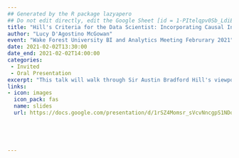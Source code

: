 ```yaml
---
## Generated by the R package lazyapero
## Do not edit directly, edit the Google Sheet [id = 1-PItelqpv0Sb_LdiEDqb8O3D_Roii5nVTL07IRVbRtA]
title: "Hill's Criteria for the Data Scientist: Incorporating Causal Inference Techniques"
author: "Lucy D'Agostino McGowan"
event: "Wake Forest University BI and Analytics Meeting Februrary 2021"
date: 2021-02-02T13:30:00
date_end: 2021-02-02T14:00:00
categories:
 - Invited
 - Oral Presentation
excerpt: "This talk will walk through Sir Austin Bradford Hill's viewpoints for causality, using XKCD comics along the way."
links:
- icon: images
  icon_pack: fas
  name: slides
  url: https://docs.google.com/presentation/d/1rSZ4Momsr_sVcvNncgpS1NDqevlmCeXDPzHtLDv-xOs/edit





---
```

